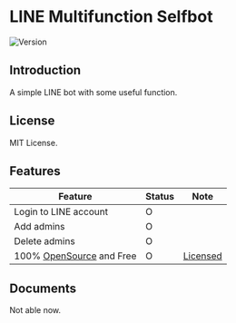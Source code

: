 # LINE Multifunction Selfbot

![Version](https://img.shields.io/badge/v0-OpenSource-FF0033.svg)

## Introduction
A simple LINE bot with some useful function.

## License
MIT License.

## Features
| Feature | Status |  Note |
|---|---|---|
| Login to LINE account | O |
| Add admins | O |
| Delete admins | O |
| 100% [OpenSource](https://github.com/light-technology/line-selfbot-multifunction) and Free | O | [Licensed](#License) |

## Documents
Not able now.
